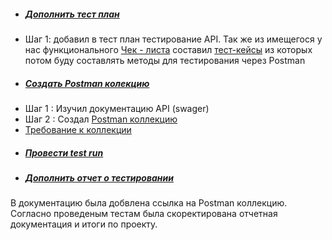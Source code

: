 - ##### [Дополнить тест план](https://github.com/Igor-Maltcev/QA-tester/blob/main/Project_2/%D0%92%D0%B8%D0%B4%D1%8B%20%D1%82%D0%B5%D1%81%D1%82%D0%B8%D1%80%D0%BE%D0%B2%D0%B0%D0%BD%D0%B8%D1%8F.PNG/)
- Шаг 1: добавил в тест план тестирование API. Так же из имещегося у нас функционального [Чек - листа](https://github.com/Igor-Maltcev/QA-tester/blob/main/Project_1/%D1%81%D0%BE%D0%B1%D1%8B%D1%82%D0%B8%D1%8F-export.xls/)
составил [тест-кейсы](https://github.com/Igor-Maltcev/QA-tester/blob/main/Project_2/APItest.PNG/) из которых потом буду составлять методы для теcтирования через Postman
- ##### [Создать Postman колекцию](https://github.com/Igor-Maltcev/QA-tester/blob/main/Project_2/%D0%9A%D1%83%D1%80%D1%81%D0%BE%D0%B2%D0%B0%D1%8F%202.postman_collection.json/)
- Шаг 1 : Изучил документацию API (swager)
- Шаг 2 : Создал [Postman коллекцию](https://github.com/Igor-Maltcev/QA-tester/blob/main/Project_2/%D0%9A%D1%83%D1%80%D1%81%D0%BE%D0%B2%D0%B0%D1%8F%202.postman_collection.json/)
- [Требование к коллекции](https://github.com/Igor-Maltcev/QA-tester/blob/main/Project_2/%D0%A2%D1%80%D0%B5%D0%B1%D0%BE%D0%B2%D0%B0%D0%BD%D0%B8%D1%8F%20%D0%BA%20%D0%BA%D0%BE%D0%BB%D0%BB%D0%B5%D0%BA%D1%86%D0%B8%D0%B8.PNG/) 
- ##### [Провести test run](https://github.com/Igor-Maltcev/QA-tester/blob/main/Project_2/Postman_Run.PNG/)
- ##### [Дополнить отчет о тестировании](https://github.com/Igor-Maltcev/QA-tester/blob/main/Project_2/%D0%9E%D1%82%D1%87%D0%B5%D1%82_2.PNG.)
В документацию была добвлена ссылка на Postman коллекцию. Согласно проведеным тестам была скоректирована отчетная документация и итоги по проекту.

